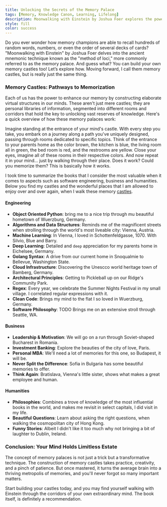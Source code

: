 ```yaml
---
title: Unlocking the Secrets of the Memory Palace
tags: [Memory, Knowledge Canon, Learning, Lifelong]
description: Moonwalking with Einstein by Joshua Foer explores the powerful mnemonic device known as the method of loci or the memory palace technique. 
style: fill
color: success
---
```


Do you ever wonder how memory champions are able to recall hundreds of random words, numbers, or even the order of several decks of cards? "Moonwalking with Einstein" by Joshua Foer delves into the ancient mnemonic technique known as the "method of loci," more commonly referred to as the memory palace. And guess what? You can build your own memory castles too! Let’s explore how. Moving forward, I call them memory castles, but is really just the same thing.

### Memory Castles: Pathways to Memorization

Each of us has the power to enhance our memory by constructing elaborate virtual structures in our minds. These aren't just mere castles; they are personal libraries of information, segmented into different rooms and corridors that hold the key to unlocking vast reserves of knowledge. Here's a quick overview of how these memory palaces work:

Imagine standing at the entrance of your mind's castle. With every step you take, you embark on a journey along a path you've uniquely designed, passing through rooms dedicated to specific topics. Think of the entrance to your parents home as the color brown, the kitchen is blue, the living room all in green, the bed room is red, and the restrooms are yellow. Close your eyes, imagine all of these rooms in their respective colors. And now repeat it in your mind... just by walking through their place. Does it work? Could you memorize them? This is basically how it works. 

I took time to summarize the books that I consider the most valuable when it comes to aspects such as software engineering, business and humanities. Below you find my castles and the wonderful places that I am allowed to enjoy over and over again, when I walk these memory [castles](pages/castles).

#### Engineering

- **Object Oriented Python**: bring me to a nice trip through mu beautiful hometown of Wuerzburg, Germany.
- **Algorithms and Data Structures**: Reminds me of the magnificent streets when strolling through the world's most liveable city: Vienna, Austria.
- **Machine Learning**: In Vienna, I loved in Schottenfeldgasse, 1070. With Silvio, Blue and Barry.
- **Deep Learning**: Detailed and `deep` appreciation for my parents home in Eichelsee, Germany.
- **Golang Syntax**: A drive from our current home in Snoqualmie to Bellevue, Washington State.
- **Cloud Infrastructure**: Discovering the Unescco world heritage town of Bamberg, Germany.
- **Architectural Principles**: Getting to Pickleball up on our Ridge's Community Park.
- **Regex**: Every year, we celebrate the Summer Nights Festival in my small village. I correlated regular expressions with it.
- **Clean Code**: Brings my mind to the flat I so loved in Wuerzburg, Germany.
- **Software Philosophy**: TODO Brings me on an extensive stroll through Seattle, WA.

#### Business

- **Leadership & Motivation**: We will go on a run through Soviet-shaped Bucharest in Romania.
- **Investment Banking**: Explore the beauties of the city of love, Paris.
- **Personal MBA**: We'll need a lot of memories for this one, so Budapest, it will be.
- **Never Split the Difference**: Sofia in Bulgaria has some beautiful memories to offer.
- **Think Again**: Bratislava, Vienna's little sister, shows what makes a great employee and human.

#### Humanities

- **Philosophies**: Combines a trove of knowledge of the most influential books in the world, and makes me revisit in select capitals, I did visit in my life.
- **Beautiful Questions**: Learn about asking the right questions, when walking the cosmopolitan city of Hong Kong.
- **Funny Stories**: Albeit I didn't like it too much why not bringing a bit of laughter to Dublin, Ireland.

### Conclusion: Your Mind Holds Limitless Estate

The concept of memory palaces is not just a trick but a transformative technique. The construction of memory castles takes practice, creativity, and a pinch of patience. But once mastered, it turns the average brain into a thriving metropolis of memories, and you'll never forgot so many important matters. 

Start building your castles today, and you may find yourself walking with Einstein through the corridors of your own extraordinary mind. The book itself, is definitely a recommendation.